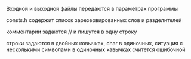 Входной и выходной файлы передаются в параметрах программы

consts.h содержит список зарезервированных слов и разделителей

комментарии задаются // и пишутся в одну строку

строки задаются в двойных ковычках, char в одиночных, ситуация с несколькими символами в одиночных кавычках считется ошибочной
